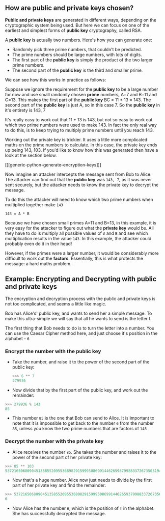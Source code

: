 ## How are public and private keys chosen?

**Public and private keys** are generated in different ways, depending on the  cryptographic system being used. But here we can focus on one of the earliest and simplest forms of **public key** cryptography, called RSA.

A **public key** is actually two numbers. Here's how you can generate one:

- Randomly pick three prime numbers, that couldn't be predicted.
- The prime numbers should be large numbers, with lots of digits.
- The first part of the **public key**  is simply the product of the two larger prime numbers.
- The second part of the **public key** is the third and smaller prime.

We can see how this works in practice as follows:

Suppose we ignore the requirement for the **public key** to be a large number for now and use small randomly chosen **prime** numbers, A=7 and B=11 and C=13. This makes the first part of the **public key** BC = 11 * 13 = 143.
The second part of the **public key** is just A, so in this case 7.
So the **public key** in it's entirety is 143, 7

It's really easy to work out that 11 * 13 is 143, but not so easy to work out which two prime numbers were used to make 143. In fact the only real way to do this, is to keep trying to multiply prime numbers until you reach 143.

Working out the private key is trickier. It uses a little more complicated maths on the prime numbers to calculate. In this case, the private key ends up being 143, 103. If you'd like to know how this was generated then have a look at the section below.

[[[generic-python-generate-encryption-keys]]]

Now imagine an attacker intercepts the message sent from Bob to Alice. The attacker can find out that the **public key** was `143, 7`, as it was never sent securely, but the attacker needs to know the private key to decrypt the message.

To do this the attacker will need to know which two prime numbers when multiplied together make `143`

```
143 = A * B
```

Because we have chosen small primes A=11 and B=13, in this example, it is very easy for the attacker to figure out what the **private key** would be. All they have to do is multiply all possible values of `A` and `B` and see which multiplication results in the value `143`. In this example, the attacker could probably even do it in their head!

However, if the primes were a larger number, it would be considerably more difficult to work out the **factors**. Essentially, this is what protects the message: a hard maths problem.

## Example: Encrypting and Decrypting with public and private keys

The encryption and decryption process with the public and private keys is not too complicated, and seems a little like magic.

Bob has Alice's' public key, and wants to send her a simple message. To make this ultra-simple we will say that all he wants to send is the letter f.

The first thing that Bob needs to do is to turn the letter into a number. You can use the Caesar Cipher method here, and just choose it's position in the alphabet - `6`

### Encrypt the number with the public key
- Take the number, and raise it to the power of the second part of the public key:
  ```python
  >>> 6 ** 7
  279936
  ```
- Now divide that by the first part of the public key, and work out the remainder:
```python
>>> 279936 % 143
85
```
- This number `85` is the one that Bob can send to Alice. It is important to note that it is impossible to get back to the number `6` from the number `85`, unless you know the two prime numbers that are factors of `143`

### Decrypt the number with the private key
- Alice receives the number `85`. She takes the number and raises it to the power of the second part of her private key:
```python
>>> 85 ** 103
5372165068090451358552095536898291599950869914462659379988337267350319478836832523349419260025144388487669389299833468374609344756454803518067078607594789130437462620903943388839252293109893798828125
```
- Now that's a huge number. Alice now just needs to divide by the first part of her private key and find the remainder:
```python
>>> 5372165068090451358552095536898291599950869914462659379988337267350319478836832523349419260025144388487669389299833468374609344756454803518067078607594789130437462620903943388839252293109893798828125 % 143
6
```

- Now Alice has the number `6`, which is the position of `f` in the alphabet. She has successfully decrypted the message.
